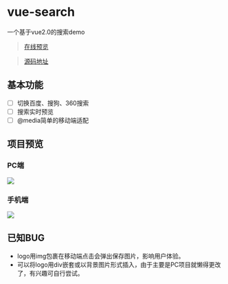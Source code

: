# vue-search
 
一个基于vue2.0的搜索demo
> [在线预览](https://huangshouqi.github.io/vue-search)

> [源码地址](https://github.com/huangshouqi/vue-search)

## 基本功能
- [ ] 切换百度、搜狗、360搜索
- [ ] 搜索实时预览
- [ ] @media简单的移动端适配

## 项目预览

### PC端
![](http://ovh9m465i.bkt.clouddn.com/computer.png)

### 手机端
![](http://ovh9m465i.bkt.clouddn.com/mobile.png)

## 已知BUG
- logo用img包裹在移动端点击会弹出保存图片，影响用户体验。
- 可以将logo用div嵌套或以背景图片形式插入，由于主要是PC项目就懒得更改了，有兴趣可自行尝试。

